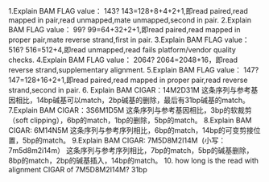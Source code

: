 1.Explain BAM FLAG value： 143?
143=128+8+4+2+1,即read paired,read mapped in pair,read unmapped,mate unmapped,second in pair.
2.Explain BAM FLAG value： 99?
99=64+32+2+1,即read paired,read mapped in proper pair,mate reverse strand,first in pair.
3.Explain BAM FLAG value： 516?
516=512+4,即read unmapped,read fails platform/vendor quality checks.
4.Explain BAM FLAG value： 2064?
2064=2048+16，即read reverse strand,supplementary alignment.
5.Explain BAM FLAG value： 147?
147=128+16+2+1,即read paired,read mapped in proper pair,read reverse strand,second in pair.
6. Explain BAM CIGAR：14M2D31M
这条序列与参考基因相比，14bp碱基可以match，2bp碱基的删除，最后有31bp碱基的match。
7.Explain BAM CIGAR：3S6M1D5M
这条序列与参考基因相比，3bp的软裁剪（soft clipping），6bp的match，1bp的删除，5bp的match。
8.Explain BAM CIGAR: 6M14N5M
这条序列与参考序列相比，6bp的match，14bp的可变剪接位置，5bp的match。
9.Explain BAM CIGAR: 7M5D8M2I14M  (小写：7m5d8m2i14m）
这条序列与参考序列相比，7bp的match，5bp的碱基删除，8bp的match，2bp的碱基插入，14bp的match。
10. how long is the read with alignment CIGAR of 7M5D8M2I14M?
31bp
